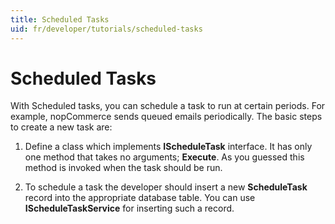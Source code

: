 ```yaml
---
title: Scheduled Tasks
uid: fr/developer/tutorials/scheduled-tasks
---
```


# Scheduled Tasks

With Scheduled tasks, you can schedule a task to run at certain periods. For example, nopCommerce sends queued emails periodically. The basic steps to create a new task are:

1. Define a class which implements **IScheduleTask** interface. It has only one method that takes no arguments; **Execute**. As you guessed this method is invoked when the task should be run.

2. To schedule a task the developer should insert a new **ScheduleTask** record into the appropriate database table. You can use **IScheduleTaskService** for inserting such a record.